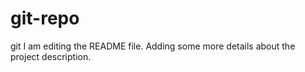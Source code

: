 # git-repo
git
I am editing the README file. Adding some more details about the project description.
